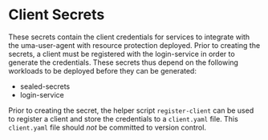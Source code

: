 # Client Secrets

These secrets contain the client credentials for services to integrate with the uma-user-agent with resource protection deployed.
Prior to creating the secrets, a client must be registered with the login-service in order to generate the credentials.
These secrets thus depend on the following workloads to be deployed before they can be generated:
- sealed-secrets
- login-service

Prior to creating the secret, the helper script `register-client` can be used to register a client and store the credentials to a `client.yaml`
file. This `client.yaml` file should *not* be committed to version control.